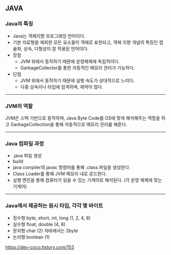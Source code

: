 ## JAVA

### Java의 특징

- Java는 객체지향 프로그래밍 언어이다.
- 기본 자료형을 제외한 모든 요소들이 객체로 표현되고, 객체 지향 개념의 특징인 캡슐화, 상속, 다형성이 잘 적용된 언어이다.
- 장점
	- JVM 위에서 동작하기 때문에 운영체제에 독립적이다.
	- GarbageCollector를 통한 자동적인 메모리 관리가 가능하다.
- 단점
	- JVM 위에서 동작하기 때문에 실행 속도가 상대적으로 느리다.
	- 다중 상속이나 타입에 엄격하며, 제약이 많다.

---

### JVM의 역할

JVM은 스택 기반으로 동작하며, Java Byte Code를 OS에 맞게 해석해주는 역할을 하고 GarbageCollection을 통해 자동적으로 메모리 관리를 해준다.

---

### Java 컴파일 과정

- .java 파일 생성
- build
- java compiler의 javac 명령어를 통해 .class 파일을 생성한다.
- Class Loader를 통해 JVM 메모리 내로 로드한다.
- 실행 엔진을 통해 컴퓨터가 읽을 수 있는 기계어로 해석된다. (각 운영 체제에 맞는 기계어)

---

### Java에서 제공하는 원시 타입, 각각 몇 바이트

- 정수형 byte, short, int, long (1, 2, 4, 8)
- 실수형 float, double (4, 8)
- 문자형 char (2) 자바에서는 2byte
- 논리형 boolean (1)



https://dev-coco.tistory.com/153
